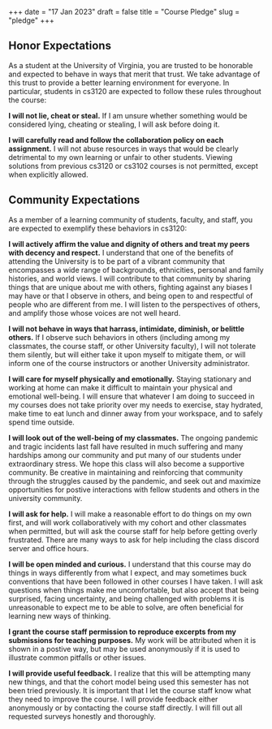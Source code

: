 +++
date = "17 Jan 2023"
draft = false
title = "Course Pledge"
slug = "pledge"
+++

## Honor Expectations

As a student at the University of Virginia, you are trusted to be
honorable and expected to behave in ways that merit that trust. We
take advantage of this trust to provide a better learning environment
for everyone. In particular, students in cs3120 are expected to follow
these rules throughout the course:

**I will not lie, cheat or steal.** If I am unsure whether something
  would be considered lying, cheating or stealing, I will ask before
  doing it.

**I will carefully read and follow the collaboration policy on each
  assignment.** I will not abuse resources in ways that would be
  clearly detrimental to my own learning or unfair to other
  students. Viewing solutions from previous cs3120 or cs3102 courses
  is not permitted, except when explicitly allowed.

## Community Expectations

As a member of a learning community of students, faculty, and staff,
you are expected to exemplify these behaviors in cs3120:

**I will actively affirm the value and dignity of others and treat my
  peers with decency and respect.** I understand that one of the
  benefits of attending the University is to be part of a vibrant
  community that encompasses a wide range of backgrounds, ethnicities,
  personal and family histories, and world views. I will contribute to
  that community by sharing things that are unique about me with
  others, fighting against any biases I may have or that I observe in
  others, and being open to and respectful of people who are different
  from me. I will listen to the perspectives of others, and amplify
  those whose voices are not well heard.

**I will not behave in ways that harrass, intimidate, diminish, or
  belittle others.** If I observe such behaviors in others (including
  among my classmates, the course staff, or other University faculty),
  I will not tolerate them silently, but will either take it upon
  myself to mitigate them, or will inform one of the course
  instructors or another University administrator.

**I will care for myself physically and emotionally.** Staying
  stationary and working at home can make it difficult to maintain
  your physical and emotional well-being. I will ensure that whatever
  I am doing to succeed in my courses does not take priority over my
  needs to exercise, stay hydrated, make time to eat lunch and dinner
  away from your workspace, and to safely spend time outside.

**I will look out of the well-being of my classmates.** The ongoing
pandemic and tragic incidents last fall have resulted in much
suffering and many hardships among our community and put many of our
students under extraordinary stress.  We hope this class will also
become a supportive community. Be creative in maintaining and
reinforcing that community through the struggles caused by the
pandemic, and seek out and maximize opportunities for postive
interactions with fellow students and others in the university
community.

**I will ask for help.** I will make a reasonable effort to do things
on my own first, and will work collaboratively with my cohort and
other classmates when permitted, but will ask the course staff for
help before getting overly frustrated. There are many ways to ask for
help including the class discord server and office hours.

**I will be open minded and curious.** I understand that this course
  may do things in ways differently from what I expect, and may
  sometimes buck conventions that have been followed in other courses
  I have taken. I will ask questions when things make me
  uncomfortable, but also accept that being surprised, facing
  uncertainty, and being challenged with problems it is unreasonable
  to expect me to be able to solve, are often beneficial for learning
  new ways of thinking.

**I grant the course staff permission to reproduce excerpts from my
  submissions for teaching purposes.** My work will be attributed when
  it is shown in a postive way, but may be used anonymously if it is
  used to illustrate common pitfalls or other issues.

**I will provide useful feedback.** I realize that this will be
  attempting many new things, and that the cohort model being used
  this semester has not been tried previously. It is important that I
  let the course staff know what they need to improve the course. I
  will provide feedback either anonymously or by contacting the course
  staff directly. I will fill out all requested surveys honestly and
  thoroughly.

